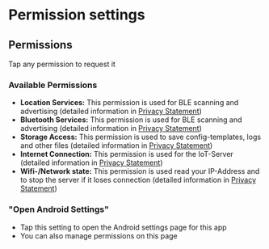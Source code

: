 # Permission settings

## Permissions
Tap any permission to request it

### Available Permissions
- **Location Services:** This permission is used for BLE scanning and advertising (detailed information in [Privacy Statement](../../IoT-Utilities-Privacy-Statement_EN.md))  
- **Bluetooth Services:** This permission is used for BLE scanning and advertising (detailed information in [Privacy Statement](../../IoT-Utilities-Privacy-Statement_EN.md))  
- **Storage Access:** This permission is used to save config-templates, logs and other files (detailed information in [Privacy Statement](../../IoT-Utilities-Privacy-Statement_EN.md))   
- **Internet Connection:** This permission is used for the IoT-Server (detailed information in [Privacy Statement](../../IoT-Utilities-Privacy-Statement_EN.md))  
- **Wifi-/Network state:** This permission is used read your IP-Address and to stop the server if it loses connection (detailed information in [Privacy Statement](../../IoT-Utilities-Privacy-Statement_EN.md))  

### "Open Android Settings"
- Tap this setting to open the Android settings page for this app
- You can also manage permissions on this page
